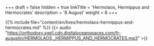 +++
draft = false
hidden = true
linkTitle = 'Hermolaos, Hermippus and Hermocrates'
description = '8 August'
weight = 8
+++

{{% include file="content/en/lives/hermolaos-hermippus-and-hermocrates.md" %}}
{{< audio "https://orthodoxy.sgp1.cdn.digitaloceanspaces.com/fr-augustin/HERMOLAOS,_HERMIPPUS_AND_HERMOCRATES.mp3" >}}
